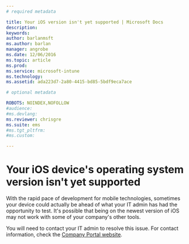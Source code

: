 ```yaml
---
# required metadata

title: Your iOS version isn't yet supported | Microsoft Docs
description:
keywords:
author: barlanmsftms.author: barlan
manager: angrobe
ms.date: 12/06/2016
ms.topic: article
ms.prod:
ms.service: microsoft-intune
ms.technology:
ms.assetid: ada223d7-2a80-4415-bd85-5bdf9eca7ace

# optional metadata

ROBOTS: NOINDEX,NOFOLLOW
#audience:
#ms.devlang:
ms.reviewer: chrisgre
ms.suite: ems
#ms.tgt_pltfrm:
#ms.custom:

---
```



# Your iOS device's operating system version isn't yet supported

With the rapid pace of development for mobile technologies, sometimes your device could actually be ahead of what your IT admin has had the opportunity to test. It's possible that being on the newest version of iOS may not work with some of your company's other tools.

You will need to contact your IT admin to resolve this issue. For contact information, check the [Company Portal website](http://portal.manage.microsoft.com).
